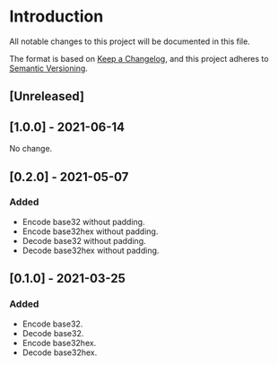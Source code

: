 # Introduction
All notable changes to this project will be documented in this file.

The format is based on [Keep a
Changelog](https://keepachangelog.com/en/1.0.0/), and this project
adheres to [Semantic Versioning](https://semver.org/spec/v2.0.0.html).

## [Unreleased]
## [1.0.0] - 2021-06-14
No change.

## [0.2.0] - 2021-05-07
### Added
- Encode base32 without padding.
- Encode base32hex without padding.
- Decode base32 without padding.
- Decode base32hex without padding.

## [0.1.0] - 2021-03-25
### Added
- Encode base32.
- Decode base32.
- Encode base32hex.
- Decode base32hex.
